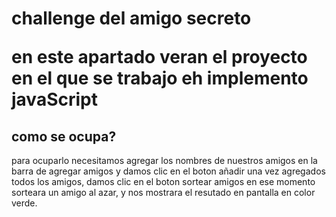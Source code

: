 <h1 aling=center> 
  challenge del amigo  secreto  </h>
<p>
  en este apartado veran el proyecto en el que se trabajo eh implemento javaScript
</p>
<h2>
  como se ocupa?
</h2>
<p>
  <u1>
    para ocuparlo necesitamos agregar los nombres de nuestros amigos en la barra de agregar amigos y damos clic en el boton añadir 
    una vez agregados todos los amigos, damos clic en el boton sortear amigos 
    en ese momento sorteara un amigo al azar, y nos mostrara el resutado en pantalla en color verde.
    
  </u1> 
</p>
